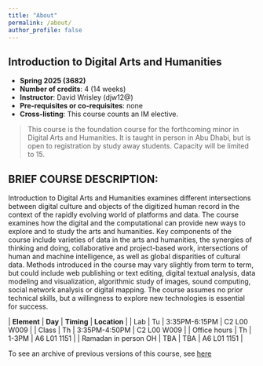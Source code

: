 ```yaml
---
title: "About"
permalink: /about/
author_profile: false
---
```


## Introduction to Digital Arts and Humanities

- **Spring 2025 (3682)**
- **Number of credits**: 4 (14 weeks)
- **Instructor**: David Wrisley (djw12@)
- **Pre-requisites or co-requisites**: none
- **Cross-listing**: This course counts an IM elective.

> This course is the foundation course for the forthcoming minor in Digital Arts and Humanities. It is taught in person in Abu Dhabi, but is open to registration by study away students. Capacity will be limited to 15. 


## BRIEF COURSE DESCRIPTION:

Introduction to Digital Arts and Humanities examines different intersections between digital culture and objects of the digitized human record in the context of the rapidly evolving world of platforms and data. The course examines how the digital and the computational can provide new ways to explore and to study the arts and humanities. Key components of the course include varieties of data in the arts and humanities, the synergies of thinking and doing, collaborative and project-based work, intersections of human and machine intelligence, as well as global disparities of cultural data. Methods introduced in the course may vary slightly from term to term, but could include web publishing or text editing, digital textual analysis, data modeling and visualization, algorithmic study of images, sound computing, social network analysis or digital mapping. The course assumes no prior technical skills, but a willingness to explore new technologies is essential for success.


| **Element** | **Day** | **Timing** | **Location** | 
| Lab | Tu | 3:35PM-6:15PM | C2 L00 W009 |
| Class | Th | 3:35PM-4:50PM | C2 L00 W009 | 
| Office hours | Th | 1-3PM | A6 L01 1151 |
| Ramadan in person OH | TBA | TBA | A6 L01 1151 |


To see an archive of previous versions of this course, see <a href="https://daahnyuad.github.io/archive/" target="_blank">here</a>
